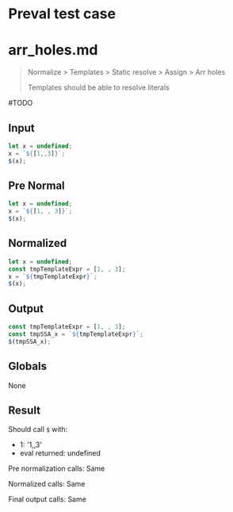 # Preval test case

# arr_holes.md

> Normalize > Templates > Static resolve > Assign > Arr holes
>
> Templates should be able to resolve literals

#TODO

## Input

`````js filename=intro
let x = undefined;
x = `${[1,,3]}`;
$(x);
`````

## Pre Normal

`````js filename=intro
let x = undefined;
x = `${[1, , 3]}`;
$(x);
`````

## Normalized

`````js filename=intro
let x = undefined;
const tmpTemplateExpr = [1, , 3];
x = `${tmpTemplateExpr}`;
$(x);
`````

## Output

`````js filename=intro
const tmpTemplateExpr = [1, , 3];
const tmpSSA_x = `${tmpTemplateExpr}`;
$(tmpSSA_x);
`````

## Globals

None

## Result

Should call `$` with:
 - 1: '1,,3'
 - eval returned: undefined

Pre normalization calls: Same

Normalized calls: Same

Final output calls: Same
